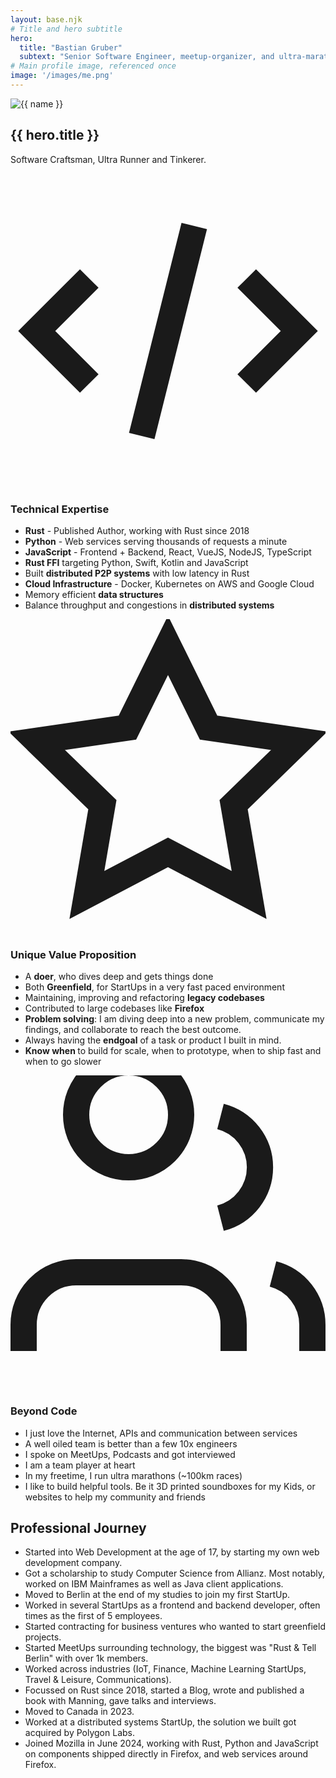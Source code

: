 ```yaml
---
layout: base.njk
# Title and hero subtitle
hero:
  title: "Bastian Gruber"
  subtext: "Senior Software Engineer, meetup-organizer, and ultra-marathon enthusiast living on Nova Scotia’s South Shore."
# Main profile image, referenced once
image: '/images/me.png'
---
```

<section class="about-hero">
  <div class="about-hero__content">
      <img src="{{ image }}" alt="{{ name }}" class="about__image">
    <h1 class="about-hero__title">{{ hero.title }}</h1>
    <p class="about-hero__description">
        Software Craftsman, Ultra Runner and Tinkerer.
    </p>
  </div>
</section>
<section class="about-skills">
  <div class="about-skills__container">
    <div class="skills-grid">
      <!-- Technical Expertise Card -->
      <div class="skill-card">
        <div class="skill-card__header">
          <svg class="skill-card__icon" viewBox="0 0 24 24" fill="none" stroke="currentColor" stroke-width="2">
            <path d="M10 20l4-16m4 4l4 4-4 4M6 16l-4-4 4-4"/>
          </svg>
          <h3 class="skill-card__title">Technical Expertise</h3>
        </div>
        <ul class="skill-card__list">
          <li><strong>Rust</strong> - Published Author, working with Rust since 2018</li>
          <li><strong>Python</strong> - Web services serving thousands of requests a minute</li>
          <li><strong>JavaScript</strong> - Frontend + Backend, React, VueJS, NodeJS, TypeScript</li>
          <li><strong>Rust FFI</strong> targeting Python, Swift, Kotlin and JavaScript</li>
          <li>Built <strong>distributed P2P systems</strong> with low latency in Rust</li>
          <li><strong>Cloud Infrastructure</strong> - Docker, Kubernetes on AWS and Google Cloud</li>
          <li>Memory efficient <strong>data structures</strong></li>
          <li>Balance throughput and congestions in <strong>distributed systems</strong></li>
        </ul>
      </div>
      <!-- Unique Value Proposition Card -->
      <div class="skill-card">
        <div class="skill-card__header">
          <svg class="skill-card__icon" viewBox="0 0 24 24" fill="none" stroke="currentColor" stroke-width="2">
            <path d="M12 2l3.09 6.26L22 9.27l-5 4.87 1.18 6.88L12 17.77l-6.18 3.25L7 14.14 2 9.27l6.91-1.01L12 2z"/>
          </svg>
          <h3 class="skill-card__title">Unique Value Proposition</h3>
        </div>
        <ul class="skill-card__list">
          <li>A <strong>doer</strong>, who dives deep and gets things done</li>
          <li>Both <strong>Greenfield</strong>, for StartUps in a very fast paced environment</li>
          <li>Maintaining, improving and refactoring <strong>legacy codebases</strong></li>
          <li>Contributed to large codebases like <strong>Firefox</strong></li>
          <li><strong>Problem solving</strong>: I am diving deep into a new problem, communicate my findings, and collaborate to reach the best outcome.</li>
          <li>Always having the <strong>endgoal</strong> of a task or product I built in mind.</li>
          <li> <strong>Know when </strong> to build for scale, when to prototype, when to ship fast and when to go slower</li>
        </ul>
      </div>
      <!-- Beyond Code Card -->
      <div class="skill-card">
        <div class="skill-card__header">
          <svg class="skill-card__icon" viewBox="0 0 24 24" fill="none" stroke="currentColor" stroke-width="2">
            <path d="M17 21v-2a4 4 0 0 0-4-4H5a4 4 0 0 0-4 4v2M9 7a4 4 0 1 0 0-8 4 4 0 0 0 0 8zM23 21v-2a4 4 0 0 0-3-3.87M16 3.13a4 4 0 0 1 0 7.75"/>
          </svg>
          <h3 class="skill-card__title">Beyond Code</h3>
        </div>
        <ul class="skill-card__list">
          <li>I just love the Internet, APIs and communication between services</li>
          <li>A well oiled team is better than a few 10x engineers</li>
          <li>I spoke on MeetUps, Podcasts and got interviewed</li>
          <li>I am a team player at heart</li>
          <li>In my freetime, I run ultra marathons (~100km races)</li>
          <li>I like to build helpful tools. Be it 3D printed soundboxes for my Kids, or websites to help my community and friends</li>
        </ul>
      </div>
    </div>
  </div>
</section>
<section class="about-content">
  <div class="about-content__container">
    <h2>Professional Journey</h2>
    <ul class="about-journey">
      <li>Started into Web Development at the age of 17, by starting my own web development company.</li>
      <li>Got a scholarship to study Computer Science from Allianz. Most notably, worked on IBM Mainframes as well as Java client applications.</li>
      <li>Moved to Berlin at the end of my studies to join my first StartUp.</li>
      <li>Worked in several StartUps as a frontend and backend developer, often times as the first of 5 employees.</li>
      <li>Started contracting for business ventures who wanted to start greenfield projects.</li>
      <li>Started MeetUps surrounding technology, the biggest was "Rust & Tell Berlin" with over 1k members.</li>
      <li>Worked across industries (IoT, Finance, Machine Learning StartUps, Travel & Leisure, Communications).</li>
      <li>Focussed on Rust since 2018, started a Blog, wrote and published a book with Manning, gave talks and interviews.</li>
      <li>Moved to Canada in 2023.</li>
      <li>Worked at a distributed systems StartUp, the solution we built got acquired by Polygon Labs.</li>
      <li>Joined Mozilla in June 2024, working with Rust, Python and JavaScript on components shipped directly in Firefox, and web services around Firefox.</li>
    </ul>
  </div>
</section>
